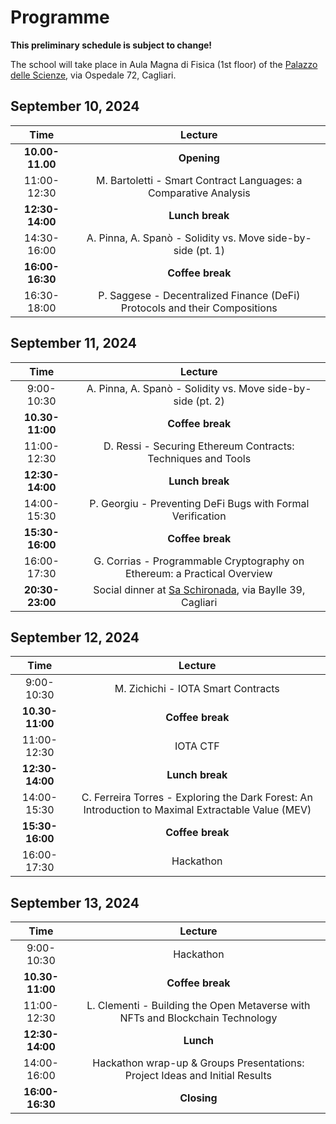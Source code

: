 # Programme

**This preliminary schedule is subject to change!**

The school will take place in Aula Magna di Fisica (1st floor) of the [Palazzo delle Scienze](https://goo.gl/maps/w5PtoZ6fbqUs6ToS9), via Ospedale 72, Cagliari.

## September 10, 2024

| Time   | Lecture |
| :---: | :---: |
| **10.00-11.00** | **Opening** | 
| 11:00-12:30 | M. Bartoletti - Smart Contract Languages: a Comparative Analysis |
| **12:30-14:00** | **Lunch break** |
| 14:30-16:00 | A. Pinna, A. Spanò - Solidity vs. Move side-by-side (pt. 1) | 
| **16:00-16:30** | **Coffee break** |
| 16:30-18:00 | P. Saggese - Decentralized Finance (DeFi) Protocols and their Compositions |

## September 11, 2024

| Time   | Lecture |
| :---: | :---: |
| 9:00-10:30 | A. Pinna, A. Spanò - Solidity vs. Move side-by-side (pt. 2) | 
| **10.30-11:00** | **Coffee break** | 
| 11:00-12:30 | D. Ressi - Securing Ethereum Contracts: Techniques and Tools |
| **12:30-14:00** | **Lunch break** |
| 14:00-15:30 | P. Georgiu - Preventing DeFi Bugs with Formal Verification |
| **15:30-16:00** | **Coffee break** |
| 16:00-17:30 | G. Corrias - Programmable Cryptography on Ethereum: a Practical Overview |
| **20:30-23:00** | Social dinner at [Sa Schironada](https://www.saschironada.it/ristorante/), via Baylle 39, Cagliari |

## September 12, 2024

| Time   | Lecture |
| :---: | :---: |
| 9:00-10:30 | M. Zichichi - IOTA Smart Contracts | 
| **10.30-11:00** | **Coffee break** | 
| 11:00-12:30 | IOTA CTF |
| **12:30-14:00** | **Lunch break** |
| 14:00-15:30 | C. Ferreira Torres - Exploring the Dark Forest: An Introduction to Maximal Extractable Value (MEV) |
| **15:30-16:00** | **Coffee break** |
| 16:00-17:30 | Hackathon |

## September 13, 2024

| Time   | Lecture |
| :---: | :---: |
| 9:00-10:30 | Hackathon | 
| **10.30-11:00** | **Coffee break** | 
| 11:00-12:30 | L. Clementi - Building the Open Metaverse with NFTs and Blockchain Technology |
| **12:30-14:00** | **Lunch** |
| 14:00-16:00 | Hackathon wrap-up & Groups Presentations: Project Ideas and Initial Results |
| **16:00-16:30** | **Closing** |
